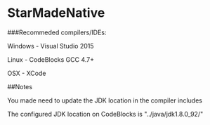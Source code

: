# StarMadeNative

###Recommeded compilers/IDEs:

Windows - Visual Studio 2015

Linux - CodeBlocks GCC 4.7+

OSX - XCode

##Notes

You made need to update the JDK location in the compiler includes

The configured JDK location on CodeBlocks is "../java/jdk1.8.0_92/"
